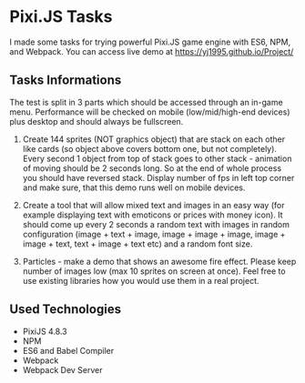 # Pixi.JS Tasks
I made some tasks for trying powerful Pixi.JS game engine with ES6, NPM, and Webpack. You can access live demo at https://yj1995.github.io/Project/

## Tasks Informations
The test is split in 3 parts which should be accessed through an in-game menu. Performance will be checked on mobile (low/mid/high-end devices) plus desktop and should always be fullscreen.

1. Create 144 sprites (NOT graphics object) that are stack on each other like cards (so object above covers bottom one, but not completely). Every second 1 object from top of stack goes to other stack - animation of moving should be 2 seconds long. So at the end of whole process you should have reversed stack. Display number of fps in left top corner and make sure, that this demo runs well on mobile devices.

2. Create a tool that will allow mixed text and images in an easy way (for example displaying text with emoticons or prices with money icon). It should come up every 2 seconds a random text with images in random configuration (image + text + image, image + image + image, image + image + text, text + image + text etc) and a random font size.

3. Particles - make a demo that shows an awesome fire effect. Please keep number of images low (max 10 sprites on screen at once). Feel free to use existing libraries how you would use them in a real project.

## Used Technologies
- PixiJS 4.8.3
- NPM
- ES6 and Babel Compiler
- Webpack
- Webpack Dev Server
